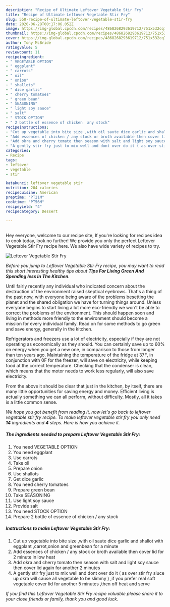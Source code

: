 ```yaml
---
description: "Recipe of Ultimate Leftover Vegetable Stir Fry"
title: "Recipe of Ultimate Leftover Vegetable Stir Fry"
slug: 550-recipe-of-ultimate-leftover-vegetable-stir-fry
date: 2020-06-28T00:17:06.052Z
image: https://img-global.cpcdn.com/recipes/4868268293619712/751x532cq70/leftover-vegetable-stir-fry-recipe-main-photo.jpg
thumbnail: https://img-global.cpcdn.com/recipes/4868268293619712/751x532cq70/leftover-vegetable-stir-fry-recipe-main-photo.jpg
cover: https://img-global.cpcdn.com/recipes/4868268293619712/751x532cq70/leftover-vegetable-stir-fry-recipe-main-photo.jpg
author: Tony McBride
ratingvalue: 5
reviewcount: 11
recipeingredient:
- " VEGETABLE OPTION"
- " eggplant"
- " carrots"
- " oil"
- " onion"
- " shallots"
- " dice garlic"
- " cherry tomatoes"
- " green bean"
- " SEASONING"
- " light soy sauce"
- " salt"
- " STOCK OPTION"
- " 2 bottle of essence of chicken  any stock"
recipeinstructions:
- "Cut up vegetable into bite size ,with oil saute dice garlic and shallot with eggplant ,carrot,onion and  greenbean for a minute"
- "Add essences of chicken / any stock or broth available then cover lid for  2 minute in low heat"
- "Add okra and cherry tomato then season with salt and light soy sauce then cover lid again for another 2 minutes"
- "A gently stir fry just to mix well and dont over do it ( as over stir fry sluce up okra will cause all vegetable to be slimmy ) ,if you prefer real soft vegetable cover lid for another 5 minutes ,then off heat and serve"
categories:
- Recipe
tags:
- leftover
- vegetable
- stir

katakunci: leftover vegetable stir 
nutrition: 204 calories
recipecuisine: American
preptime: "PT21M"
cooktime: "PT56M"
recipeyield: "4"
recipecategory: Dessert

---
```

<br>
Hey everyone, welcome to our recipe site, If you're looking for recipes idea to cook today, look no further! We provide you only the perfect Leftover Vegetable Stir Fry recipe here. We also have wide variety of recipes to try.
<br>


![Leftover Vegetable Stir Fry](https://img-global.cpcdn.com/recipes/4868268293619712/751x532cq70/leftover-vegetable-stir-fry-recipe-main-photo.jpg)

<i>Before you jump to Leftover Vegetable Stir Fry recipe, you may want to read this short interesting healthy tips about 
<strong>Tips For Living Green And Spending less In The Kitchen</strong>.</i>
</br>

Until fairly recently any individual who indicated concern about the destruction of the environment raised skeptical eyebrows. That's a thing of the past now, with everyone being aware of the problems besetting the planet and the shared obligation we have for turning things around. Unless everyone begins to start living a lot more eco-friendly we won't be able to correct the problems of the environment. This should happen soon and living in methods more friendly to the environment should become a mission for every individual family. Read on for some methods to go green and save energy, generally in the kitchen.

Refrigerators and freezers use a lot of electricity, especially if they are not operating as economically as they should. You can certainly save up to 60% on energy when you get a new one, in comparison to those from longer than ten years ago. Maintaining the temperature of the fridge at 37F, in conjunction with 0F for the freezer, will save on electricity, while keeping food at the correct temperature. Checking that the condenser is clean, which means that the motor needs to work less regularly, will also save electricity.

From the above it should be clear that just in the kitchen, by itself, there are many little opportunities for saving energy and money. Efficient living is actually something we can all perform, without difficulty. Mostly, all it takes is a little common sense.


<i>We hope you got benefit from reading it, now let's go back to leftover vegetable stir fry recipe. To make leftover vegetable stir fry you only need <strong>14</strong> ingredients and <strong>4</strong> steps. Here is how you achieve it.
</i>

##### The ingredients needed to prepare Leftover Vegetable Stir Fry:

1. You need  VEGETABLE OPTION
1. You need  eggplant
1. Use  carrots
1. Take  oil
1. Prepare  onion
1. Use  shallots
1. Get  dice garlic
1. You need  cherry tomatoes
1. Prepare  green bean
1. Take  SEASONING
1. Use  light soy sauce
1. Provide  salt
1. You need  STOCK OPTION
1. Prepare  2 bottle of essence of chicken / any stock


##### Instructions to make Leftover Vegetable Stir Fry:

1. Cut up vegetable into bite size ,with oil saute dice garlic and shallot with eggplant ,carrot,onion and  greenbean for a minute
1. Add essences of chicken / any stock or broth available then cover lid for  2 minute in low heat
1. Add okra and cherry tomato then season with salt and light soy sauce then cover lid again for another 2 minutes
1. A gently stir fry just to mix well and dont over do it ( as over stir fry sluce up okra will cause all vegetable to be slimmy ) ,if you prefer real soft vegetable cover lid for another 5 minutes ,then off heat and serve


<i>If you find this Leftover Vegetable Stir Fry recipe valuable please share it to your close friends or family, thank you and good luck.</i>
